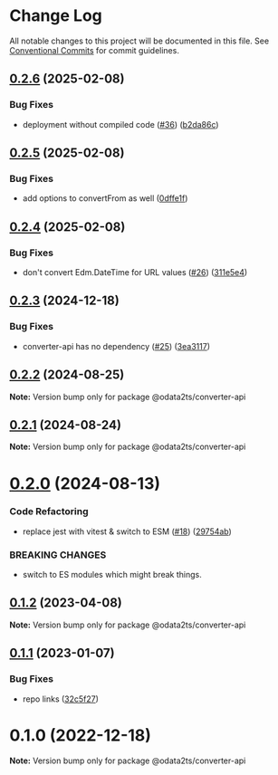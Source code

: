 # Change Log

All notable changes to this project will be documented in this file.
See [Conventional Commits](https://conventionalcommits.org) for commit guidelines.

## [0.2.6](https://github.com/odata2ts/converter/compare/@odata2ts/converter-api-v0.2.5...@odata2ts/converter-api-v0.2.6) (2025-02-08)


### Bug Fixes

* deployment without compiled code ([#36](https://github.com/odata2ts/converter/issues/36)) ([b2da86c](https://github.com/odata2ts/converter/commit/b2da86c5fffd4727198e5fcb0f34774376d5a7ba))

## [0.2.5](https://github.com/odata2ts/converter/compare/@odata2ts/converter-api-v0.2.4...@odata2ts/converter-api-v0.2.5) (2025-02-08)


### Bug Fixes

* add options to convertFrom as well ([0dffe1f](https://github.com/odata2ts/converter/commit/0dffe1fe50bbae0d019c5bcbaeda02b925d5ac67))

## [0.2.4](https://github.com/odata2ts/converter/compare/@odata2ts/converter-api@0.2.3...@odata2ts/converter-api-v0.2.4) (2025-02-08)


### Bug Fixes

* don't convert Edm.DateTime for URL values ([#26](https://github.com/odata2ts/converter/issues/26)) ([311e5e4](https://github.com/odata2ts/converter/commit/311e5e4ac9dff32188630547927fccfb2df3a38d))

## [0.2.3](https://github.com/odata2ts/converter/compare/@odata2ts/converter-api@0.2.2...@odata2ts/converter-api@0.2.3) (2024-12-18)


### Bug Fixes

* converter-api has no dependency ([#25](https://github.com/odata2ts/converter/issues/25)) ([3ea3117](https://github.com/odata2ts/converter/commit/3ea31175273037a1d0e1107b1dabf561b52c9f45))






## [0.2.2](https://github.com/odata2ts/converter/compare/@odata2ts/converter-api@0.2.1...@odata2ts/converter-api@0.2.2) (2024-08-25)

**Note:** Version bump only for package @odata2ts/converter-api





## [0.2.1](https://github.com/odata2ts/converter/compare/@odata2ts/converter-api@0.2.0...@odata2ts/converter-api@0.2.1) (2024-08-24)

**Note:** Version bump only for package @odata2ts/converter-api





# [0.2.0](https://github.com/odata2ts/converter/compare/@odata2ts/converter-api@0.1.2...@odata2ts/converter-api@0.2.0) (2024-08-13)


### Code Refactoring

* replace jest with vitest & switch to ESM ([#18](https://github.com/odata2ts/converter/issues/18)) ([29754ab](https://github.com/odata2ts/converter/commit/29754abec8617cfe45f647ffbf91e92586b79ee9))


### BREAKING CHANGES

* switch to ES modules which might break things.





## [0.1.2](https://github.com/odata2ts/converter/compare/@odata2ts/converter-api@0.1.1...@odata2ts/converter-api@0.1.2) (2023-04-08)

**Note:** Version bump only for package @odata2ts/converter-api






## [0.1.1](https://github.com/odata2ts/converter/compare/@odata2ts/converter-api@0.1.0...@odata2ts/converter-api@0.1.1) (2023-01-07)


### Bug Fixes

* repo links ([32c5f27](https://github.com/odata2ts/converter/commit/32c5f277d8f0801c369c23be5355233030a97a40))





# 0.1.0 (2022-12-18)

**Note:** Version bump only for package @odata2ts/converter-api
